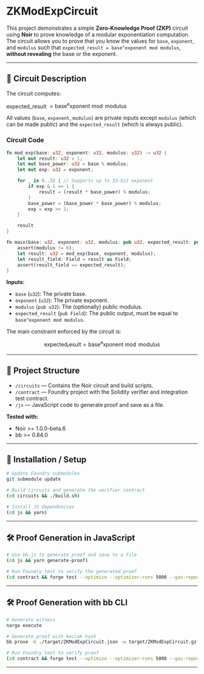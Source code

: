 # ZKModExpCircuit

This project demonstrates a simple **Zero-Knowledge Proof (ZKP)** circuit using **Noir** to prove knowledge of a modular exponentiation computation. The circuit allows you to prove that you know the values for `base`, `exponent`, and `modulus` such that `expected_result = base^exponent mod modulus`, **without revealing** the base or the exponent.

---

## 📝 Circuit Description

The circuit computes:

expected_result $= \mathrm{base^exponent} \bmod \mathrm{modulus}$

All values (`base`, `exponent`, `modulus`) are private inputs except `modulus` (which can be made public) and the `expected_result` (which is always public).

### Circuit Code

```rust
fn mod_exp(base: u32, exponent: u32, modulus: u32) -> u32 {
    let mut result: u32 = 1;
    let mut base_power: u32 = base % modulus;
    let mut exp: u32 = exponent;

    for _ in 0..32 { // Supports up to 32-bit exponent
        if exp & 1 == 1 {
            result = (result * base_power) % modulus;
        }
        base_power = (base_power * base_power) % modulus;
        exp = exp >> 1;
    }

    result
}

fn main(base: u32, exponent: u32, modulus: pub u32, expected_result: pub Field) {
    assert(modulus != 0);
    let result: u32 = mod_exp(base, exponent, modulus);
    let result_field: Field = result as Field;
    assert(result_field == expected_result);
}
```

**Inputs:**
- `base` (`u32`): The private base.
- `exponent` (`u32`): The private exponent.
- `modulus` (`pub u32`): The (optionally) public modulus.
- `expected_result` (`pub Field`): The public output, must be equal to `base^exponent mod modulus`.

The main constraint enforced by the circuit is:

$$
\mathrm{expected_result} = \mathrm{base^exponent} \bmod \mathrm{modulus}
$$

---


## 📁 Project Structure

- `/circuits` — Contains the Noir circuit and build scripts.
- `/contract` — Foundry project with the Solidity verifier and integration test contract.
- `/js` — JavaScript code to generate proof and save as a file.

**Tested with:**  
- Noir >= 1.0.0-beta.6  
- bb >= 0.84.0

---

## 🚀 Installation / Setup

```bash
# Update Foundry submodules
git submodule update

# Build circuits and generate the verifier contract
(cd circuits && ./build.sh)

# Install JS dependencies
(cd js && yarn)
```

---

## 🛠️ Proof Generation in JavaScript

```bash
# Use bb.js to generate proof and save to a file
(cd js && yarn generate-proof)

# Run Foundry test to verify the generated proof
(cd contract && forge test --optimize --optimizer-runs 5000 --gas-report -vvv)
```

---

## 🛠️ Proof Generation with bb CLI

```bash
# Generate witness
nargo execute

# Generate proof with keccak hash
bb prove -b ./target/ZKModExpCircuit.json -w target/ZKModExpCircuit.gz -o ./target --oracle_hash keccak

# Run Foundry test to verify proof
(cd contract && forge test --optimize --optimizer-runs 5000 --gas-report -vvv)
```

---

